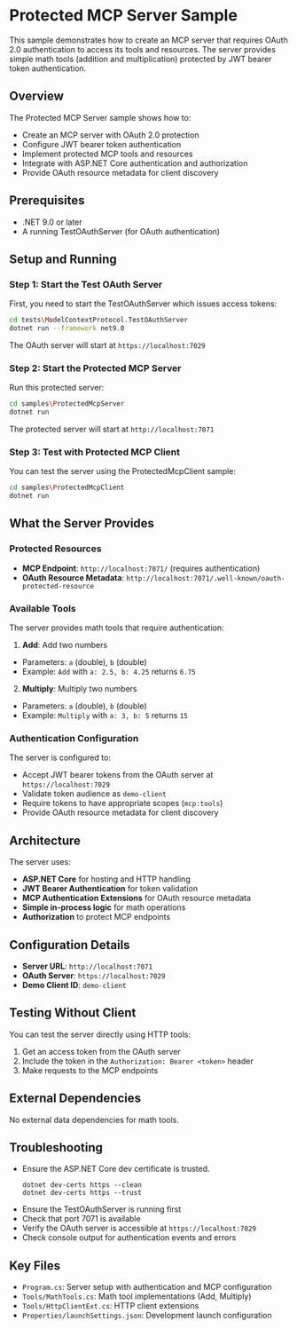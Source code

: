# Protected MCP Server Sample

This sample demonstrates how to create an MCP server that requires OAuth 2.0 authentication to access its tools and resources. The server provides simple math tools (addition and multiplication) protected by JWT bearer token authentication.

## Overview

The Protected MCP Server sample shows how to:
- Create an MCP server with OAuth 2.0 protection
- Configure JWT bearer token authentication
- Implement protected MCP tools and resources
- Integrate with ASP.NET Core authentication and authorization
- Provide OAuth resource metadata for client discovery

## Prerequisites

- .NET 9.0 or later
- A running TestOAuthServer (for OAuth authentication)

## Setup and Running

### Step 1: Start the Test OAuth Server

First, you need to start the TestOAuthServer which issues access tokens:

```bash
cd tests\ModelContextProtocol.TestOAuthServer
dotnet run --framework net9.0
```

The OAuth server will start at `https://localhost:7029`

### Step 2: Start the Protected MCP Server

Run this protected server:

```bash
cd samples\ProtectedMcpServer
dotnet run
```

The protected server will start at `http://localhost:7071`

### Step 3: Test with Protected MCP Client

You can test the server using the ProtectedMcpClient sample:

```bash
cd samples\ProtectedMcpClient
dotnet run
```

## What the Server Provides

### Protected Resources

- **MCP Endpoint**: `http://localhost:7071/` (requires authentication)
- **OAuth Resource Metadata**: `http://localhost:7071/.well-known/oauth-protected-resource`

### Available Tools

The server provides math tools that require authentication:

1. **Add**: Add two numbers
  - Parameters: `a` (double), `b` (double)
  - Example: `Add` with `a: 2.5, b: 4.25` returns `6.75`

2. **Multiply**: Multiply two numbers
  - Parameters: `a` (double), `b` (double)
  - Example: `Multiply` with `a: 3, b: 5` returns `15`

### Authentication Configuration

The server is configured to:
- Accept JWT bearer tokens from the OAuth server at `https://localhost:7029`
- Validate token audience as `demo-client`
- Require tokens to have appropriate scopes (`mcp:tools`)
- Provide OAuth resource metadata for client discovery

## Architecture

The server uses:
- **ASP.NET Core** for hosting and HTTP handling
- **JWT Bearer Authentication** for token validation
- **MCP Authentication Extensions** for OAuth resource metadata
- **Simple in-process logic** for math operations
- **Authorization** to protect MCP endpoints

## Configuration Details

- **Server URL**: `http://localhost:7071`
- **OAuth Server**: `https://localhost:7029`
- **Demo Client ID**: `demo-client`

## Testing Without Client

You can test the server directly using HTTP tools:

1. Get an access token from the OAuth server
2. Include the token in the `Authorization: Bearer <token>` header
3. Make requests to the MCP endpoints

## External Dependencies

No external data dependencies for math tools.

## Troubleshooting

- Ensure the ASP.NET Core dev certificate is trusted.
  ```
  dotnet dev-certs https --clean
  dotnet dev-certs https --trust
  ```
- Ensure the TestOAuthServer is running first
- Check that port 7071 is available
- Verify the OAuth server is accessible at `https://localhost:7029`
- Check console output for authentication events and errors

## Key Files

- `Program.cs`: Server setup with authentication and MCP configuration
- `Tools/MathTools.cs`: Math tool implementations (Add, Multiply)
- `Tools/HttpClientExt.cs`: HTTP client extensions
- `Properties/launchSettings.json`: Development launch configuration